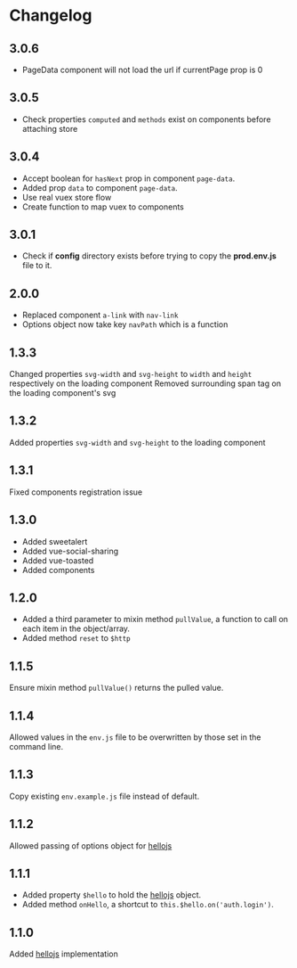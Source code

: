 # Changelog

## 3.0.6

- PageData component will not load the url if currentPage prop is 0

## 3.0.5

- Check properties `computed` and `methods` exist on components before attaching store

## 3.0.4

- Accept boolean for `hasNext` prop in component `page-data`.
- Added prop `data` to component `page-data`.
- Use real vuex store flow
- Create function to map vuex to components

## 3.0.1

- Check if **config** directory exists before trying to copy the **prod.env.js** file to it.

## 2.0.0

- Replaced component `a-link` with `nav-link`
- Options object now take key `navPath` which is a function

## 1.3.3

Changed properties `svg-width` and `svg-height` to `width` and `height` respectively on the loading component
Removed surrounding  span tag on the loading component's svg

## 1.3.2

Added properties `svg-width` and `svg-height` to the loading component

## 1.3.1

Fixed components registration issue
## 1.3.0

- Added sweetalert
- Added vue-social-sharing
- Added vue-toasted
- Added components

## 1.2.0

- Added a third parameter to mixin method `pullValue`, a function to call on each item in the object/array.
- Added method `reset` to `$http`

## 1.1.5

Ensure mixin method `pullValue()` returns the pulled value.

## 1.1.4

Allowed values in the `env.js` file to be overwritten by those set in the command
line.

## 1.1.3

Copy existing `env.example.js` file instead of default.

## 1.1.2

Allowed passing of options object for [hellojs](https://adodson.com/hello.js)

## 1.1.1

- Added property `$hello` to hold the [hellojs](https://adodson.com/hello.js) object.
- Added method `onHello`, a shortcut to `this.$hello.on('auth.login')`.

## 1.1.0

Added [hellojs](https://adodson.com/hello.js) implementation